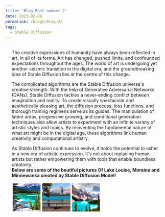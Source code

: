 ```yaml
---
title: 'Blog Post number 2'
date: 2023-02-08
permalink: /blogs/blog-2/
tags:
  - Stable Diffusion
---
```

<div style="margin-left: 20px; margin-right: 20px; margin-top: 30px;">
The creative expressions of humanity have always been reflected in art, in all of its forms. Art has changed, pushed limits, and confounded expectations throughout the ages. The world of art is undergoing yet another seismic transition in the digital era, and the groundbreaking idea of Stable Diffusion lies at the centre of this change.

The complicated algorithms are the Stable Diffusion universe's creative strength. With the help of Generative Adversarial Networks (GANs), Stable Diffusion tackles a never-ending conflict between imagination and reality. To create visually spectacular and aesthetically pleasing art, the diffusion process, loss functions, and thorough training regimens serve as its guides. The manipulation of latent areas, progressive growing, and conditional generation techniques also allow artists to experiment with an infinite variety of artistic styles and topics. By reinventing the fundamental nature of what art might be in the digital age, these algorithms link human creativity and computational artistry.

As Stable Diffusion continues to evolve, it holds the potential to usher in a new era of artistic expression. It's not about replacing human artists but rather empowering them with tools that enable boundless creativity.
<br/>
<b>Below are some of the beutiful pictures Of Lake Louise, Moraine and Minnewanka created by Stable Diffusion Model! </b>
<br/>

<div style="display: flex; content-align: center; align-item: center;">
  <img src="/images/louise.png" alt="Image 1" style="width: 20%;">
  <img src="/images/minnewanka.png" alt="Image 2" style="width: 20%;">
  <img src="/images/moraine.png" alt="Image 3" style="width: 20%;">
</div>
</div>